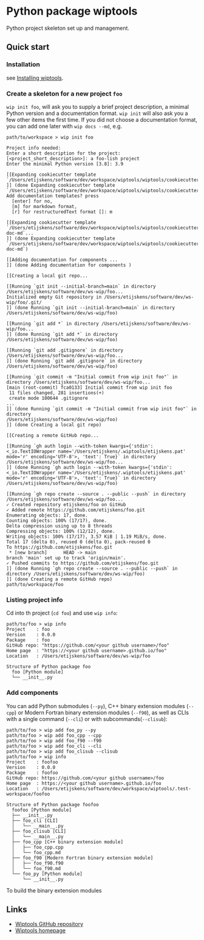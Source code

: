 # Python package wiptools

Python project skeleton set up and management.

## Quick start

### Installation

see [Installing wiptools](https://etijskens.github.io/wiptools/installation/#installation).

### Create a skeleton for a new project `foo`

`wip init foo`, will ask you to supply a brief project description, a minimal Python 
version and a documentation format. `wip init` will also ask you a few other items 
the first time. If you did not choose a documentation format, you can add one later 
with `wip docs --md`, e.g.
```shell
path/to/workspace > wip init foo

Project info needed:
Enter a short description for the project: [<project_short_description>]: a foo-lish project
Enter the minimal Python version [3.8]: 3.9

[[Expanding cookiecutter template `/Users/etijskens/software/dev/workspace/wiptools/wiptools/cookiecutters/project`...
]] (done Expanding cookiecutter template `/Users/etijskens/software/dev/workspace/wiptools/wiptools/cookiecutters/project`)
Add documentation templates? press
  [enter] for no,
  [m] for markdown format,
  [r] for restructuredText format []: m

[[Expanding cookiecutter template `/Users/etijskens/software/dev/workspace/wiptools/wiptools/cookiecutters/project-doc-md`...
]] (done Expanding cookiecutter template `/Users/etijskens/software/dev/workspace/wiptools/wiptools/cookiecutters/project-doc-md`)

[[Adding documentation for components ...
]] (done Adding documentation for components )

[[Creating a local git repo...

[[Running `git init --initial-branch=main` in directory /Users/etijskens/software/dev/ws-wip/foo...
Initialized empty Git repository in /Users/etijskens/software/dev/ws-wip/foo/.git/
]] (done Running `git init --initial-branch=main` in directory /Users/etijskens/software/dev/ws-wip/foo)

[[Running `git add *` in directory /Users/etijskens/software/dev/ws-wip/foo...
]] (done Running `git add *` in directory /Users/etijskens/software/dev/ws-wip/foo)

[[Running `git add .gitignore` in directory /Users/etijskens/software/dev/ws-wip/foo...
]] (done Running `git add .gitignore` in directory /Users/etijskens/software/dev/ws-wip/foo)

[[Running `git commit -m "Initial commit from wip init foo"` in directory /Users/etijskens/software/dev/ws-wip/foo...
[main (root-commit) fca0133] Initial commit from wip init foo
 11 files changed, 281 insertions(+)
 create mode 100644 .gitignore
...
]] (done Running `git commit -m "Initial commit from wip init foo"` in directory 
/Users/etijskens/software/dev/ws-wip/foo)
]] (done Creating a local git repo)

[[Creating a remote GitHub repo...

[[Running `gh auth login --with-token kwargs={'stdin': <_io.TextIOWrapper name='/Users/etijskens/.wiptools/etijskens.pat' mode='r' encoding='UTF-8'>, 'text': True}` in directory /Users/etijskens/software/dev/ws-wip/foo...
]] (done Running `gh auth login --with-token kwargs={'stdin': <_io.TextIOWrapper name='/Users/etijskens/.wiptools/etijskens.pat' mode='r' encoding='UTF-8'>, 'text': True}` in directory /Users/etijskens/software/dev/ws-wip/foo)

[[Running `gh repo create --source . --public --push` in directory /Users/etijskens/software/dev/ws-wip/foo...
✓ Created repository etijskens/foo on GitHub
✓ Added remote https://github.com/etijskens/foo.git
Enumerating objects: 17, done.
Counting objects: 100% (17/17), done.
Delta compression using up to 8 threads
Compressing objects: 100% (12/12), done.
Writing objects: 100% (17/17), 3.57 KiB | 1.19 MiB/s, done.
Total 17 (delta 0), reused 0 (delta 0), pack-reused 0
To https://github.com/etijskens/foo.git
 * [new branch]      HEAD -> main
branch 'main' set up to track 'origin/main'.
✓ Pushed commits to https://github.com/etijskens/foo.git
]] (done Running `gh repo create --source . --public --push` in directory /Users/etijskens/software/dev/ws-wip/foo)
]] (done Creating a remote GitHub repo)
path/to/workspace/foo
```



### Listing project info

Cd into th project (`cd foo`) and use `wip info`:

```shell
path/to/foo > wip info
Project    : foo
Version    : 0.0.0
Package    : foo
GitHub repo: "https://github.com/<your github username>/foo"
Home page  : "https://<your github username>.github.io/foo"
Location   : /Users/etijskens/software/dev/ws-wip/foo

Structure of Python package foo
  foo [Python module]
  └── __init__.py
```

### Add components

You can add Python submodules (`--py`), C++ binary extension modules (`--cpp`) or 
Modern Fortran binary extension modules (`--f90`), as well as CLIs with a single 
command (`--cli`) or with subcommands(`--clisub`):

```shell
path/to/foo > wip add foo_py --py
path/to/foo > wip add foo_cpp --cpp
path/to/foo > wip add foo_f90 --f90
path/to/foo > wip add foo_cli --cli
path/to/foo > wip add foo_clisub --clisub
path/to/foo > wip info
Project    : foofoo
Version    : 0.0.0
Package    : foofoo
GitHub repo: https://github.com/<your github username>/foo
Home page  : https://<your github username>.github.io/foo
Location   : /Users/etijskens/software/dev/workspace/wiptools/.test-workspace/foofoo

Structure of Python package foofoo
  foofoo [Python module]
  ├── __init__.py
  ├── foo_cli [CLI]
  │   └── __main__.py
  ├── foo_clisub [CLI]
  │   └── __main__.py
  ├── foo_cpp [C++ binary extension module]
  │   ├── foo_cpp.cpp
  │   └── foo_cpp.md
  ├── foo_f90 [Modern Fortran binary extension module]
  │   ├── foo_f90.f90
  │   └── foo_f90.md
  └── foo_py [Python module]
      └── __init__.py
```
To build the binary extension modules 
## Links

 - [Wiptools GitHub repository](https://github.com/etijskens/fp=)
 - [Wiptools homepage](https://etijskens.github.io/wiptools)
